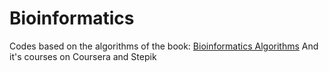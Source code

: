 # Bioinformatics 

Codes based on the algorithms of the book: [Bioinformatics Algorithms]("https://www.bioinformaticsalgorithms.org/") And it's courses on Coursera and Stepik
